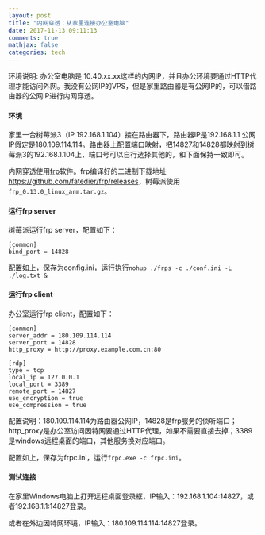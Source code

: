 ```yaml
---
layout: post
title: "内网穿透：从家里连接办公室电脑"
date: 2017-11-13 09:11:13
comments: true
mathjax: false
categories: tech
---
```


环境说明: 办公室电脑是 10.40.xx.xx这样的内网IP，并且办公环境要通过HTTP代理才能访问外网。我没有公网IP的VPS，但是家里路由器是有公网IP的，可以借路由器的公网IP进行内网穿透。

#### 环境

家里一台树莓派3（IP 192.168.1.104）接在路由器下，路由器IP是192.168.1.1  公网IP假定是180.109.114.114。路由器上配置端口映射，把14827和14828都映射到树莓派3的192.168.1.104上，端口号可以自行选择其他的，和下面保持一致即可。

内网穿透使用[frp](https://github.com/fatedier/frp/blob/master/README_zh.md)软件。frp编译好的二进制下载地址<https://github.com/fatedier/frp/releases>，树莓派使用`frp_0.13.0_linux_arm.tar.gz`。

<!--more-->

#### 运行frp server

树莓派运行frp server，配置如下：

```
[common]
bind_port = 14828

```

配置如上，保存为config.ini，运行执行`nohup ./frps -c ./conf.ini -L ./log.txt &`

#### 运行frp client

办公室运行frp client，配置如下：

```
[common]
server_addr = 180.109.114.114
server_port = 14828
http_proxy = http://proxy.example.com.cn:80

[rdp]
type = tcp
local_ip = 127.0.0.1
local_port = 3389
remote_port = 14827
use_encryption = true
use_compression = true

```

配置说明：180.109.114.114为路由器公网IP，14828是frp服务的侦听端口；http_proxy是办公室访问因特网要通过HTTP代理，如果不需要直接去掉；3389是windows远程桌面的端口，其他服务换对应端口。

配置如上，保存为frpc.ini，运行`frpc.exe -c frpc.ini`。

#### 测试连接

在家里Windows电脑上打开远程桌面登录框，IP输入：192.168.1.104:14827，或者192.168.1.1:14827登录。

或者在外边因特网环境，IP输入：180.109.114.114:14827登录。


